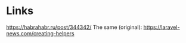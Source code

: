 # Links
https://habrahabr.ru/post/344342/
The same (original): https://laravel-news.com/creating-helpers